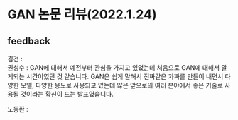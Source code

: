 # GAN 논문 리뷰(2022.1.24)
## feedback
김건 :     
권성수 : GAN에 대해서 예전부터 관심을 가지고 있었는데 처음으로 GAN에 대해서 알게되는 시간이였던 것 같습니다. GAN은 쉽게 말해서 진짜같은 가짜를 만들어 내면서 다양한 모델, 다양한 용도로 사용되고 있는데 많은 앞으로의 여러 분야에서 좋은 기술로 사용될 것이라는 확신이 드는 발표였습니다.

노동환 :    
